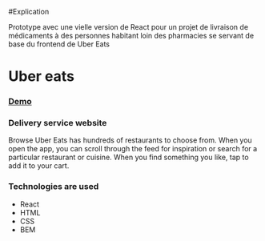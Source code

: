 
#Explication

Prototype avec une vielle version de React pour un projet de livraison de médicaments à des personnes habitant loin des pharmacies se servant de base du frontend de Uber Eats

# Uber eats

### [Demo](http://uber-eats-sorumond.surge.sh)

### Delivery service website

Browse
Uber Eats has hundreds of restaurants to choose from. 
When you open the app, you can scroll through the feed for inspiration or search for a particular restaurant or cuisine. 
When you find something you like, tap to add it to your cart.

### Technologies are used
- React
- HTML
- CSS
- BEM
